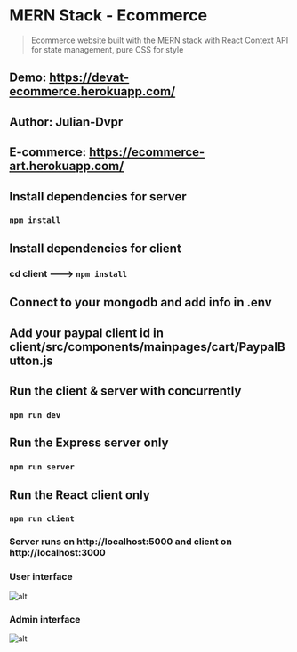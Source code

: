 # MERN Stack - Ecommerce
> Ecommerce website built with the MERN stack with React Context API for state management, pure CSS for style
## Demo: https://devat-ecommerce.herokuapp.com/

## Author: Julian-Dvpr
## E-commerce: https://ecommerce-art.herokuapp.com/

## Install dependencies for server 
### `npm install`

## Install dependencies for client
### cd client ---> `npm install`

## Connect to your mongodb and add info in .env

## Add your paypal client id in client/src/components/mainpages/cart/PaypalButton.js

## Run the client & server with concurrently
### `npm run dev`

## Run the Express server only
### `npm run server`

## Run the React client only
### `npm run client`

### Server runs on http://localhost:5000 and client on http://localhost:3000

### User interface 

![alt](https://res.cloudinary.com/truetrue/image/upload/v1645199247/test/Screenshot02_j1jkvx.jpg)

### Admin interface 

![alt](https://res.cloudinary.com/truetrue/image/upload/v1645199250/test/Screenshot01_cocutr.jpg)